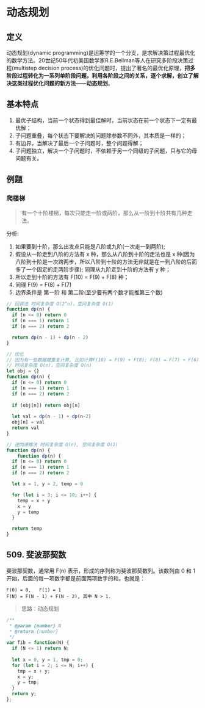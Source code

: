# 动态规划

## 定义

动态规划(dynamic programming)是运筹学的一个分支，是求解决策过程最优化的数学方法。20世纪50年代初美国数学家R.E.Bellman等人在研究多阶段决策过程(multistep decision process)的优化问题时，提出了著名的最优化原理，**把多阶段过程转化为一系列单阶段问题，利用各阶段之间的关系，逐个求解，创立了解决这类过程优化问题的新方法——动态规划**。

## 基本特点

1. 最优子结构，当前一个状态得到最佳解时，当前状态在前一个状态下一定有最优解；
1. 子问题重叠，每个状态下要解决的问题除参数不同外，其本质是一样的；
1. 有边界，当解决了最后一个子问题时，整个问题得解；
1. 子问题独立，解决一个子问题时，不依赖于另一个同级的子问题，只与它的母问题有关。

## 例题

### 爬楼梯

> 有一个十阶楼梯，每次只能走一阶或两阶，那么从一阶到十阶共有几种走法。

分析:

1. 如果要到十阶，那么出发点只能是八阶或九阶(一次走一到两阶);
2. 假设从一阶走到八阶的方法有 x 种，那么从八阶到十阶的走法也是 x 种(因为八阶到十阶是一次跨两步，所以八阶到十阶的方法无非就是在一到八阶的后面多了一个固定的走两阶步骤); 同理从九阶走到十阶的方法有 y 种；
3. 所以走到十阶的方法有 F(10) = F(9) + F(8) 种；
4. 同理 F(9) = F(8) + F(7)
5. 边界条件是 第一阶 和 第二阶(至少要有两个数才能推第三个数)

```javascript
// 回调法 时间复杂度 O(2^n)，空间复杂度 O(1)
function dp(n) {
  if (n <= 0) return 0
  if (n === 1) return 1
  if (n === 2) return 2

  return dp(n - 1) + dp(n - 2)
}

// 优化
// 因为有一些数据被重复计算, 比如计算F(10) = F(9) + F(8); F(8) = F(7) + F(6), 此时只需要把计算过的数据存储一遍就行了。
// 时间复杂度 O(n)，空间复杂度 O(n)
let obj = {}
function dp(n) {
  if (n <= 0) return 0
  if (n === 1) return 1
  if (n === 2) return 2
  
  if (obj[n]) return obj[n]
  
  let val = dp(n - 1) + dp(n-2)
  obj[n] = val
  return val
}

// 逆向递推法 时间复杂度 O(n), 空间复杂度 O(1)
function dp(n) {
	function dp(n) {
  if (n <= 0) return 0
  if (n === 1) return 1
  if (n === 2) return 2

  let x = 1, y = 2, temp = 0

  for (let i = 3; i <= 10; i++) {
    temp = x + y
    x = y
    y = temp
  }

  return temp
}
```

## 509. 斐波那契数

斐波那契数，通常用 F(n) 表示，形成的序列称为斐波那契数列。该数列由 0 和 1 开始，后面的每一项数字都是前面两项数字的和。也就是：

```
F(0) = 0,   F(1) = 1
F(N) = F(N - 1) + F(N - 2), 其中 N > 1.
```

> 思路：动态规划

```javascript
/**
 * @param {number} N
 * @return {number}
 */
var fib = function(N) {
  if (N <= 1) return N;
  
  let x = 0, y = 1, tmp = 0;
  for (let i = 2; i <= N; i++) {
    tmp = x + y;
    x = y;
    y = tmp;
  }
  return y;
};
```